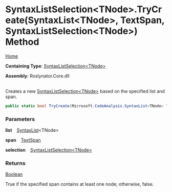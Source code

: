# SyntaxListSelection\<TNode>\.TryCreate\(SyntaxList\<TNode>, TextSpan, SyntaxListSelection\<TNode>\) Method

[Home](../../../README.md)

**Containing Type**: [SyntaxListSelection\<TNode>](../README.md)

**Assembly**: Roslynator\.Core\.dll

\
Creates a new [SyntaxListSelection\<TNode>](../README.md) based on the specified list and span\.

```csharp
public static bool TryCreate(Microsoft.CodeAnalysis.SyntaxList<TNode> list, Microsoft.CodeAnalysis.Text.TextSpan span, out Roslynator.SyntaxListSelection<TNode> selection)
```

### Parameters

**list** &ensp; [SyntaxList](https://docs.microsoft.com/en-us/dotnet/api/microsoft.codeanalysis.syntaxlist-1)\<TNode>

**span** &ensp; [TextSpan](https://docs.microsoft.com/en-us/dotnet/api/microsoft.codeanalysis.text.textspan)

**selection** &ensp; [SyntaxListSelection\<TNode>](../README.md)

### Returns

[Boolean](https://docs.microsoft.com/en-us/dotnet/api/system.boolean)

True if the specified span contains at least one node; otherwise, false\.